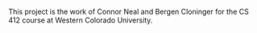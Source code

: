 This project is the work of Connor Neal and Bergen Cloninger for the CS 412 course at Western Colorado University.